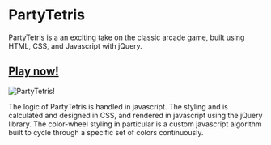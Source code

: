 # PartyTetris

PartyTetris is a an exciting take on the classic arcade game, built using HTML, CSS, and Javascript with jQuery.

## <a href='http://pmckelvy1.github.io/PartyTetris/'>Play now!</a>

![PartyTetris!]('./party-tetris-screenshot.jpg')

The logic of PartyTetris is handled in javascript.  The styling and is calculated and designed in CSS, and rendered in javascript using the jQuery library.  The color-wheel styling in particular is a custom javascript algorithm built to cycle through a specific set of colors continuously.
